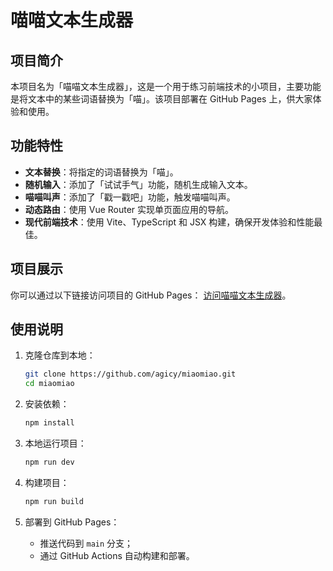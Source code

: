 # 喵喵文本生成器

## 项目简介

本项目名为「喵喵文本生成器」，这是一个用于练习前端技术的小项目，主要功能是将文本中的某些词语替换为「喵」。该项目部署在 GitHub Pages 上，供大家体验和使用。

## 功能特性

- **文本替换**：将指定的词语替换为「喵」。
- **随机输入**：添加了「试试手气」功能，随机生成输入文本。
- **喵喵叫声**：添加了「戳一戳吧」功能，触发喵喵叫声。
- **动态路由**：使用 Vue Router 实现单页面应用的导航。
- **现代前端技术**：使用 Vite、TypeScript 和 JSX 构建，确保开发体验和性能最佳。

## 项目展示

你可以通过以下链接访问项目的 GitHub Pages：
[访问喵喵文本生成器](https://agicy.github.io/miaomiao/)。

## 使用说明

1. 克隆仓库到本地：

   ```bash
   git clone https://github.com/agicy/miaomiao.git
   cd miaomiao
   ```

2. 安装依赖：

   ```bash
   npm install
   ```

3. 本地运行项目：

   ```bash
   npm run dev
   ```

4. 构建项目：

   ```bash
   npm run build
   ```

5. 部署到 GitHub Pages：
   - 推送代码到 `main` 分支；
   - 通过 GitHub Actions 自动构建和部署。

